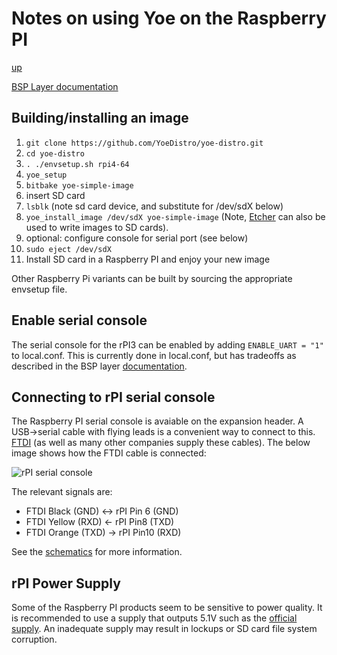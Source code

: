 # Notes on using Yoe on the Raspberry PI

[up](README.md)

[BSP Layer documentation](https://github.com/YoeDistro/meta-raspberrypi/blob/master/docs)

## Building/installing an image

1. `git clone https://github.com/YoeDistro/yoe-distro.git`
1. `cd yoe-distro`
1. `. ./envsetup.sh rpi4-64`
1. `yoe_setup`
1. `bitbake yoe-simple-image`
1. insert SD card
1. `lsblk` (note sd card device, and substitute for /dev/sdX below)
1. `yoe_install_image /dev/sdX yoe-simple-image` (Note,
   [Etcher](https://www.balena.io/etcher/) can also be used to write images to
   SD cards).
1. optional: configure console for serial port (see below)
1. `sudo eject /dev/sdX`
1. Install SD card in a Raspberry PI and enjoy your new image

Other Raspberry Pi variants can be built by sourcing the appropriate envsetup
file.

## Enable serial console

The serial console for the rPI3 can be enabled by adding `ENABLE_UART = "1"` to
local.conf. This is currently done in local.conf, but has tradeoffs as described
in the BSP layer
[documentation](https://github.com/YoeDistro/meta-raspberrypi/blob/master/docs/extra-build-config.md).

## Connecting to rPI serial console

The Raspberry PI serial console is avaiable on the expansion header. A
USB->serial cable with flying leads is a convenient way to connect to this.
[FTDI](https://www.ftdichip.com/Products/Cables/RPi.htm) (as well as many other
companies supply these cables). The below image shows how the FTDI cable is
connected:

![rPI serial console](raspberry-pi-serial-console.jpg)

The relevant signals are:

- FTDI Black (GND) <-> rPI Pin 6 (GND)
- FTDI Yellow (RXD) <- rPI Pin8 (TXD)
- FTDI Orange (TXD) -> rPI Pin10 (RXD)

See the
[schematics](https://www.raspberrypi.org/documentation/hardware/raspberrypi/schematics/README.md)
for more information.

## rPI Power Supply

Some of the Raspberry PI products seem to be sensitive to power quality. It is
recommended to use a supply that outputs 5.1V such as the
[official supply](https://www.raspberrypi.org/products/raspberry-pi-universal-power-supply/).
An inadequate supply may result in lockups or SD card file system corruption.
